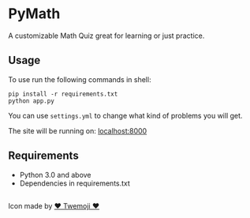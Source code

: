 # PyMath
A customizable Math Quiz great for learning or just practice.

## Usage
To use run the following commands in shell:
```
pip install -r requirements.txt
python app.py 
```

You can use `settings.yml` to change what kind of problems you will get.

The site will be running on: [localhost:8000](http://localhost:8000/)




## Requirements
- Python 3.0 and above
- Dependencies in requirements.txt


##

Icon made by [♥ Twemoji ♥](https://twemoji.twitter.com/)

